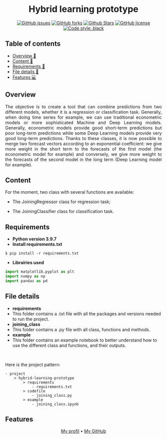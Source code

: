 <h1 align="center">Hybrid learning prototype</h1> 

<p align="center"> 
<a href="https://github.com/lprtk/hybrid-learning-prototype/issues"><img alt="GitHub issues" src="https://img.shields.io/github/issues/lprtk/hybrid-learning-prototype"></a> 
<a href="https://github.com/lprtk/hybrid-learning-prototype/network"><img alt="GitHub forks" src="https://img.shields.io/github/forks/lprtk/hybrid-learning-prototype"></a> 
<a href="https://github.com/lprtk/hybrid-learning-prototype/stargazers"><img alt="Github Stars" src="https://img.shields.io/github/stars/lprtk/hybrid-learning-prototype"></a> 
<a href="https://github.com/lprtk/hybrid-learning-prototype/blob/master/LICENSE"><img alt="GitHub license" src="https://img.shields.io/github/license/lprtk/hybrid-learning-prototype"></a> 
<a href="https://github.com/lprtk/hybrid-learning-prototype/"><img alt="Code style: black" src="https://img.shields.io/badge/code%20style-black-000000.svg"></a> 
</p> 

## Table of contents 
* [Overview :loudspeaker:](#Overview)
* [Content :mag_right:](#Content)
* [Requirements :page_with_curl:](#Requirements)
* [File details :open_file_folder:](#File-details)
* [Features :computer:](#Features) 

<a id="section01"></a> 
## Overview 

<p align="justify">The objective is to create a tool that can combine predictions from two different models, whether it is a regression or classification task. Generally, when doing time series for example, we can use traditional econometric models or more sophisticated Machine and Deep Learning models. Generally, econometric models provide good short-term predictions but poor long-term predictions while some Deep Learning models provide very good long-term predictions. Thanks to these classes, it is now possible to merge two forecast vectors according to an exponential coefficient: we give more weight in the short term to the forecasts of the first model (the econometric model for example) and conversely, we give more weight to the forecasts of the second model in the long term (Deep Learning model for example).<p>

<a id="section02"></a> 
## Content 

For the moment, two class with several functions are available:
<ul> 
<li><p align="justify">The JoiningRegressor class for regression task;</p></li> 
<li><p align="justify">The JoiningClassifier class for classification task.</p>
</li>
</ul> 

<a id="section03"></a> 
## Requirements
* **Python version 3.9.7** 
* **Install requirements.txt** 
```console
$ pip install -r requirements.txt 
``` 

* **Librairies used**
```python
import matplotlib.pyplot as plt
import numpy as np
import pandas as pd
``` 

<a id="section04"></a> 
## File details
* **requirements**
* This folder contains a .txt file with all the packages and versions needed to run the project. 
* **joining_class**
* This folder contains a .py file with all class, functions and methods. 
* **example**
* This folder contains an example notebook to better understand how to use the different class and functions, and their outputs.

</br> 

Here is the project pattern: 
```
- project
    > hybrid-learning-prototype
        > requirements
            - requirements.txt
        > codefile 
            - joining_class.py
        > example 
            - joining_class.ipynb
```

<a id="section05"></a> 
## Features 
<p align="center"><a href="https://github.com/lprtk/lprtk">My profil</a> • 
<a href="https://github.com/lprtk/lprtk">My GitHub</a></p>
